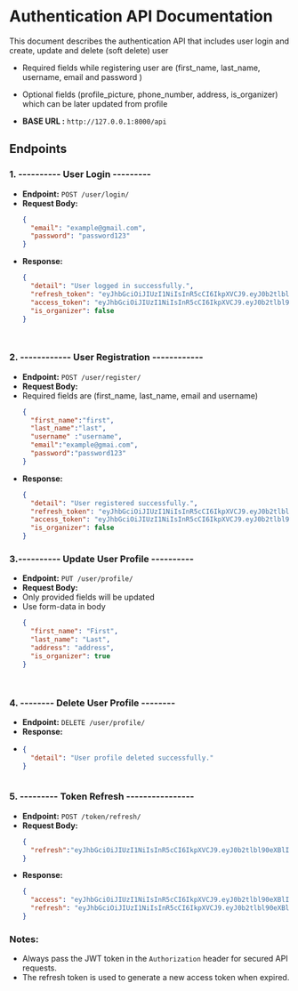 # Authentication API Documentation
This document describes the authentication API that includes user login and create, update and delete (soft delete) user

- Required fields while registering user are (first_name, last_name, username, email and password )
- Optional fields (profile_picture, phone_number, address, is_organizer)  which can be later updated from profile


- **BASE URL :** `http://127.0.0.1:8000/api` 
## Endpoints


### 1. ---------- User Login ---------
- **Endpoint:** `POST /user/login/`
- **Request Body:**
  ```json
  {
    "email": "example@gmail.com",
    "password": "password123"
  }
- **Response:**
  ```json
  {
    "detail": "User logged in successfully.",
    "refresh_token": "eyJhbGciOiJIUzI1NiIsInR5cCI6IkpXVCJ9.eyJ0b2tlbl90eXBlIjoicmVmcmVzaCIsImV4cCI6MTc0MzQxODU2OSwiaWF0IjoxNzQwODI2NTY5LCJqdGkiOiI4NjY3ZjQzMWY5NWE0MzI5OTIxZjIzOWU2MmZkNjZiYyIsInVzZXJfaWQiOjl9.NPpJ4rzGwPauW738UrEymeeRxleybuTuYX6NB5omAuk",
    "access_token": "eyJhbGciOiJIUzI1NiIsInR5cCI6IkpXVCJ9.eyJ0b2tlbl90eXBlIjoiYWNjZXNzIiwiZXhwIjoxNzQxNDMxMzY5LCJpYXQiOjE3NDA4MjY1NjksImp0aSI6IjI3ZTUzZmY3NTUyZjQ3ZmFiYTJhNzViZWNjZTljMjA1IiwidXNlcl9pZCI6OX0.pZkxvG52ZhuhU6O4WFJmCCxFL_M5PpGLZQkGXH7pVLE",
    "is_organizer": false
  }




### 2. ------------ User Registration ------------
- **Endpoint:** `POST /user/register/`
- **Request Body:**
- Required fields are (first_name, last_name, email and username)
  ```json
  {
    "first_name":"first",
    "last_name":"last",
    "username" :"username",
    "email":"example@gmai.com",
    "password":"password123"
  }
  ```
- **Response:**
  ```json
  {
    "detail": "User registered successfully.",
    "refresh_token": "eyJhbGciOiJIUzI1NiIsInR5cCI6IkpXVCJ9.eyJ0b2tlbl90eXBlIjoicmVmcmVzaCIsImV4cCI6MTc0MzQxMTQyMCwiaWF0IjoxNzQwODE5NDIwLCJqdGkiOiI1YzdjYjVhY2Y1NGI0YzU1OWQ0YjJhYjZmMTY3YzM5OSIsInVzZXJfaWQiOjl9.SNpC9647U-PknV7i7k8Sp4bAjWvfmYQTLT1prtgFnKA",
    "access_token": "eyJhbGciOiJIUzI1NiIsInR5cCI6IkpXVCJ9.eyJ0b2tlbl90eXBlIjoiYWNjZXNzIiwiZXhwIjoxNzQxNDI0MjIwLCJpYXQiOjE3NDA4MTk0MjAsImp0aSI6IjMwNmYxZDRhZjdkNzRkOGJhMjljYjA5OWE4OWQyNjE2IiwidXNlcl9pZCI6OX0.drLlUMUUj13ghF1cLgfucLHn3AAbjYgRLW7HSiV3W7Y",
    "is_organizer": false
  }
  ```


### 3.----------  Update User Profile  ----------
- **Endpoint:** `PUT /user/profile/`
- **Request Body:**
- Only provided fields will be updated 
- Use form-data in body 
  ```json
  {
    "first_name": "First",
    "last_name": "Last",
    "address": "address",
    "is_organizer": true
  }




### 4. -------- Delete User Profile --------
- **Endpoint:** `DELETE /user/profile/`
- **Response:**
- ```json
  {
    "detail": "User profile deleted successfully."
  } 



### 5. ---------  Token Refresh ---------------- 
- **Endpoint:** `POST /token/refresh/`
- **Request Body:**
  ```json
  {
    "refresh":"eyJhbGciOiJIUzI1NiIsInR5cCI6IkpXVCJ9.eyJ0b2tlbl90eXBlIjoicmVmcmVzaCIsImV4cCI6MTc0MzQxODUxNSwiaWF0IjoxNzQwODI2NTE1LCJqdGkiOiIxYjJiNTdmMGNhODE0NWI3YTMyZGNiMzY0NjY4Nzc5ZCIsInVzZXJfaWQiOjl9.KrTRhx9ptfsd3RJ4pl9KZGFKxNapyH-hXN5OrdVXC5c"
  }
  ```
- **Response:**
  ```json
  {
    "access": "eyJhbGciOiJIUzI1NiIsInR5cCI6IkpXVCJ9.eyJ0b2tlbl90eXBlIjoiYWNjZXNzIiwiZXhwIjoxNzQxNDMxODQxLCJpYXQiOjE3NDA4MjcwMjUsImp0aSI6IjZhMzAzYjRjMTg1YjRiYTU5ZjExNDEzYTNkNzk4ODRjIiwidXNlcl9pZCI6OX0.SwnDlhI9DVQsA3MUFw1jZxdNIoyg354ClesqDTc9hBA",
    "refresh": "eyJhbGciOiJIUzI1NiIsInR5cCI6IkpXVCJ9.eyJ0b2tlbl90eXBlIjoicmVmcmVzaCIsImV4cCI6MTc0MzQxOTA0MSwiaWF0IjoxNzQwODI3MDQxLCJqdGkiOiIwMzYyMjVkYjk1MDU0ZDM5YmNiYWFlNzNkN2UwNGU4ZiIsInVzZXJfaWQiOjl9.bKRHSUOPOTg-GIOoSP4rTaUKLWzsQ5Mly9l-Jn4MBbw"
  }
  ``` 


### Notes:
- Always pass the JWT token in the `Authorization` header for secured API requests.
- The refresh token is used to generate a new access token when expired.


